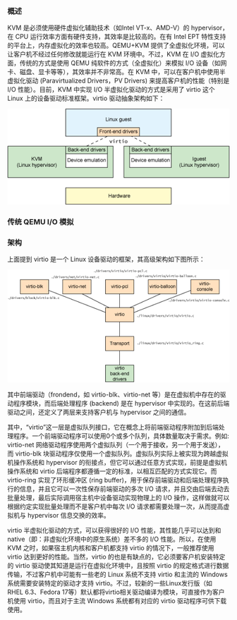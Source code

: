 ### 概述

KVM 是必须使用硬件虚拟化辅助技术（如Intel VT-x、AMD-V）的 hypervisor，在 CPU 运行效率方面有硬件支持，其效率是比较高的。在有 Intel EPT 特性支持的平台上，内存虚拟化的效率也较高。QEMU+KVM 提供了全虚拟化环境，可以让客户机不经过任何修改就能运行在 KVM 环境中。不过，KVM 在 I/O 虚拟化方面，传统的方式是使用 QEMU 纯软件的方式（全虚拟化）来模拟 I/O 设备（如网卡、磁盘、显卡等等），其效率并不非常高。在 KVM 中，可以在客户机中使用半虚拟化驱动 (Paravirtualized Drivers，PV Drivers) 来提高客户机的性能（特别是 I/O 性能）。目前，KVM 中实现 I/O 半虚拟化驱动的方式是采用了 virtio 这个 Linux 上的设备驱动标准框架。virtio 驱动抽象架构如下：

![](/images/basis/virtio_abs.gif)

### 传统 QEMU I/O 模拟



### 架构

上面提到 virtio 是一个 Linux 设备驱动的框架，其高级架构如下图所示：

![](/images/basis/virtio_highlevel_arch.gif)

其中前端驱动（frondend，如 virtio-blk、virtio-net 等）是在虚拟机中存在的驱动程序模块，而后端处理程序 (backend) 是在 hypervisor 中实现的。在这前后端驱动之间，还定义了两层来支持客户机与 hypervisor 之间的通信。

其中，“virtio”这一层是虚拟队列接口，它在概念上将前端驱动程序附加到后端处理程序。一个前端驱动程序可以使用0个或多个队列，具体数量取决于需求。例如: virtio-net 网络驱动程序使用两个虚拟队列（一个用于接收，另一个用于发送），而 virtio-blk 块驱动程序仅使用一个虚拟队列。虚拟队列实际上被实现为跨越虚拟机操作系统和 hypervisor 的衔接点，但它可以通过任意方式实现，前提是虚拟机操作系统和 virtio 后端程序都遵循一定的标准，以相互匹配的方式实现它。而 virtio-ring 实现了环形缓冲区 (ring buffer)，用于保存前端驱动和后端处理程序执行的信息，并且它可以一次性保存前端驱动的多次 I/O 请求，并且交由后端去动去批量处理，最后实际调用宿主机中设备驱动实现物理上的 I/O 操作，这样做就可以根据约定实现批量处理而不是客户机中每次 I/O 请求都需要处理一次，从而提高虚拟机与 hypervisor 信息交换的效率。

virtio 半虚拟化驱动的方式，可以获得很好的 I/O 性能，其性能几乎可以达到和 native（即：非虚拟化环境中的原生系统）差不多的 I/O 性能。所以，在使用 KVM 之时，如果宿主机内核和客户机都支持 virtio 的情况下，一般推荐使用 virtio 达到更好的性能。当然，virtio 的也是有缺点的，它必须要客户机安装特定的 virtio 驱动使其知道是运行在虚拟化环境中，且按照 virtio 的规定格式进行数据传输，不过客户机中可能有一些老的 Linux 系统不支持 virtio 和主流的 Windows 系统需要安装特定的驱动才支持 virtio。不过，较新的一些Linux发行版（如 RHEL 6.3、Fedora 17等）默认都将virtio相关驱动编译为模块，可直接作为客户机使用 virtio，而且对于主流 Windows 系统都有对应的 virtio 驱动程序可供下载使用。


